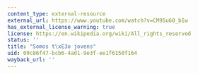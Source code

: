 ```yaml
---
content_type: external-resource
external_url: https://www.youtube.com/watch?v=CM95u60_bIw
has_external_license_warning: true
license: https://en.wikipedia.org/wiki/All_rights_reserved
status: ''
title: "Somos t\xE3o jovens"
uid: 09c86f47-bcb6-4ad1-9e3f-ee1f6150f164
wayback_url: ''
---
```

